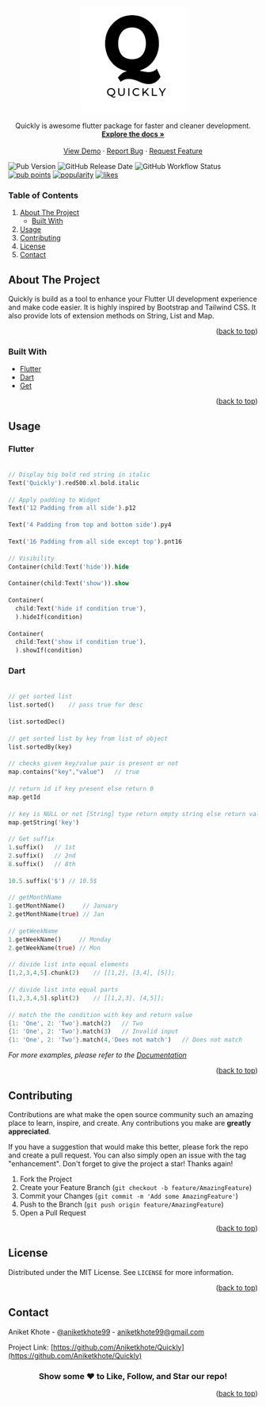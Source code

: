 <div id="top"></div>

<br />
<div align="center">
  <a href="https://github.com/Aniketkhote/quickly">
    <img src="logo.png" alt="Logo">
  </a>

  <p align="center">
    Quickly is awesome flutter package for faster and cleaner development.
    <br />
    <a href="https://pub.dev/documentation/quickly/latest/quickly/quickly-library.html"><strong>Explore the docs »</strong></a>
    <br />
    <br />
    <a href="https://github.com/Aniketkhote/Quickly">View Demo</a>
    ·
    <a href="https://github.com/Aniketkhote/Quickly/issues">Report Bug</a>
    ·
    <a href="https://github.com/Aniketkhote/Quickly/issues">Request Feature</a>
  </p>
</div>

![Pub Version](https://img.shields.io/pub/v/quickly?color=blue&style=the-badge)
![GitHub Release Date](https://img.shields.io/github/release-date/Aniketkhote/quickly?style=the-badge)
![GitHub Workflow Status](https://img.shields.io/github/workflow/status/Aniketkhote/quickly/CI?style=the-badge)
[![pub points](https://badges.bar/quickly/pub%20points)](https://pub.dev/packages/quickly/score)
[![popularity](https://badges.bar/quickly/popularity)](https://pub.dev/packages/quickly/score)
[![likes](https://badges.bar/quickly/likes)](https://pub.dev/packages/quickly/score)

<!-- TABLE OF CONTENTS -->
  ### Table of Contents
  <ol>
    <li>
      <a href="#about-the-project">About The Project</a>
      <ul>
        <li><a href="#built-with">Built With</a></li>
      </ul>
    </li>
    <!-- <li>
      <a href="#getting-started">Getting Started</a>
      <ul>
        <li><a href="#prerequisites">Prerequisites</a></li>
        <li><a href="#installation">Installation</a></li>
      </ul>
    </li> -->
    <li><a href="#usage">Usage</a></li>
    <!-- <li><a href="#roadmap">Roadmap</a></li> -->
    <li><a href="#contributing">Contributing</a></li>
    <li><a href="#license">License</a></li>
    <li><a href="#contact">Contact</a></li>
    <!-- <li><a href="#acknowledgments">Acknowledgments</a></li> -->
  </ol>



<!-- ABOUT THE PROJECT -->
## About The Project

Quickly is build as a tool to enhance your Flutter UI development experience and make code easier. It is highly inspired by Bootstrap and Tailwind CSS. It also provide lots of extension methods on String, List and Map.

<p align="right">(<a href="#top">back to top</a>)</p>



### Built With

* [Flutter](https://flutter.dev/)
* [Dart](https://dart.dev/)
* [Get](https://pub.dev/packages/get)

<p align="right">(<a href="#top">back to top</a>)</p>


<!-- USAGE EXAMPLES -->
## Usage

### Flutter

```dart

// Display big bold red string in italic
Text('Quickly').red500.xl.bold.italic

// Apply padding to Widget
Text('12 Padding from all side').p12

Text('4 Padding from top and bottom side').py4

Text('16 Padding from all side except top').pnt16

// Visibility
Container(child:Text('hide')).hide

Container(child:Text('show')).show

Container(
  child:Text('hide if condition true'),
  ).hideIf(condition)

Container(
  child:Text('show if condition true'),
  ).showIf(condition)
```

### Dart

```dart

// get sorted list
list.sorted()    // pass true for desc

list.sortedDec()

// get sorted list by key from list of object
list.sortedBy(key)

// checks given key/value pair is present or not
map.contains("key","value")   // true

// return id if key present else return 0
map.getId

// key is NULL or not [String] type return empty string else return value of key
map.getString('key')

// Get suffix
1.suffix()   // 1st
2.suffix()   // 2nd
8.suffix()   // 8th

10.5.suffix('$') // 10.5$

// getMonthName
1.getMonthName()     // January
2.getMonthName(true) // Jan

// getWeekName
1.getWeekName()     // Monday
2.getWeekName(true) // Mon

// divide list into equal elements
[1,2,3,4,5].chunk(2)    // [[1,2], [3,4], [5]];

// divide list into equal parts
[1,2,3,4,5].split(2)    // [[1,2,3], [4,5]];

// match the the condition with key and return value
{1: 'One', 2: 'Two'}.match(2)   // Two
{1: 'One', 2: 'Two'}.match(3)   // Invalid input
{1: 'One', 2: 'Two'}.match(4,'Does not match')   // Does not match

```

_For more examples, please refer to the [Documentation](https://pub.dev/documentation/quickly/latest/quickly/quickly-library.html)_

<p align="right">(<a href="#top">back to top</a>)</p>



<!-- ROADMAP -->
<!-- ## Roadmap

- [ ] Feature 1
- [ ] Feature 2
- [ ] Feature 3
    - [ ] Nested Feature

See the [open issues](https://github.com/Aniketkhote/Quickly/issues) for a full list of proposed features (and known issues).

<p align="right">(<a href="#top">back to top</a>)</p>
 -->


<!-- CONTRIBUTING -->
## Contributing

Contributions are what make the open source community such an amazing place to learn, inspire, and create. Any contributions you make are **greatly appreciated**.

If you have a suggestion that would make this better, please fork the repo and create a pull request. You can also simply open an issue with the tag "enhancement".
Don't forget to give the project a star! Thanks again!

1. Fork the Project
2. Create your Feature Branch (`git checkout -b feature/AmazingFeature`)
3. Commit your Changes (`git commit -m 'Add some AmazingFeature'`)
4. Push to the Branch (`git push origin feature/AmazingFeature`)
5. Open a Pull Request

<p align="right">(<a href="#top">back to top</a>)</p>



<!-- LICENSE -->
## License

Distributed under the MIT License. See `LICENSE` for more information.

<p align="right">(<a href="#top">back to top</a>)</p>



<!-- CONTACT -->
## Contact

Aniket Khote - [@aniketkhote99](https://twitter.com/aniketkhote99) - aniketkhote99@gmail.com

Project Link: [https://github.com/Aniketkhote/Quickly](https://github.com/Aniketkhote/Quickly)

<div align="center" >

### **Show some ❤️ to Like, Follow, and Star our repo!**

</div>

<p align="right">(<a href="#top">back to top</a>)</p>



<!-- ACKNOWLEDGMENTS -->
<!-- ## Acknowledgments

* []()
* []()
* []()

<p align="right">(<a href="#top">back to top</a>)</p> -->
